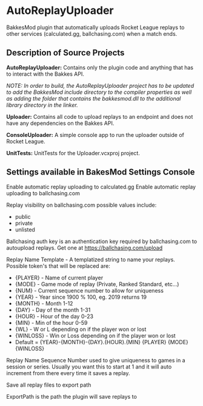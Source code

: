# AutoReplayUploader
BakkesMod plugin that automatically uploads Rocket League replays to other services (calculated.gg, ballchasing.com) when a match ends.

## Description of Source Projects

**AutoReplayUploader:** Contains only the plugin code and anything that has to interact with the Bakkes API.

*NOTE: In order to build, the AutoReplayUploader project has to be updated to add the BakkesMod include directory to the compiler properties as well as adding the folder that contains the bakkesmod.dll to the additional library directory in the linker.*

**Uploader:** Contains all code to upload replays to an endpoint and does not have any dependencies on the Bakkes API.

**ConsoleUploader:** A simple console app to run the uploader outside of Rocket League.

**UnitTests:** UnitTests for the Uploader.vcxproj project.

## Settings available in BakesMod Settings Console

Enable automatic replay uploading to calculated.gg
Enable automatic replay uploading to ballchasing.com

Replay visibility on ballchasing.com possible values include:
* public
* private
* unlisted

Ballchasing auth key is an authentication key required by ballchasing.com to autoupload replays. Get one at https://ballchasing.com/upload

Replay Name Template - A templatized string to name your replays.  Possible token's that will be replaced are:
* {PLAYER} - Name of current player
* {MODE} - Game mode of replay (Private, Ranked Standard, etc...)
* {NUM} - Current sequence number to allow for uniqueness
* {YEAR} - Year since 1900 % 100, eg. 2019 returns 19
* {MONTH} - Month 1-12
* {DAY} - Day of the month 1-31
* {HOUR} - Hour of the day 0-23
* {MIN} - Min of the hour 0-59
* {WL} - W or L depending on if the player won or lost
* {WINLOSS} - Win or Loss depending on if the player won or lost
* Default = {YEAR}-{MONTH}-{DAY}.{HOUR}.{MIN} {PLAYER} {MODE} {WINLOSS}

Replay Name Sequence Number used to give uniqueness to games in a session or series. Usually you want this to start at 1 and it will auto increment from there every time it saves a replay.

Save all replay files to export path

ExportPath is the path the plugin will save replays to

